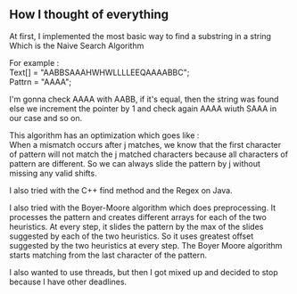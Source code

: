 ## How I thought of everything

At first, I implemented the most basic way to find a substring in a string
Which is the Naive Search Algorithm

For example :<br>
    Text[] = "AABBSAAAHWHWLLLLEEQAAAABBC";<br>
    Pattrn = "AAAA";<br>

I'm gonna check AAAA with AABB, if it's equal, then the string was found
else we increment the pointer by 1 and check again AAAA wiuth SAAA in our case
and so on.

This algorithm has an optimization which goes like :<br>
    When a mismatch occurs after j matches,
    we know that the first character of pattern will not match the j matched characters
    because all characters of pattern are different.
    So we can always slide the pattern by j without missing any valid shifts.


I also tried with the C++ find method and the Regex on Java.

I also tried with the Boyer-Moore algorithm which does preprocessing.
It processes the pattern and creates different arrays for each of the two heuristics.
At every step, it slides the pattern by the max of the slides suggested by each of the two heuristics.
So it uses greatest offset suggested by the two heuristics at every step. 
The Boyer Moore algorithm starts matching from the last character of the pattern.

I also wanted to use threads, but then I got mixed up and decided to stop because I have other deadlines.
    
